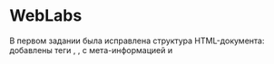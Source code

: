 # WebLabs
В первом задании была исправлена структура HTML-документа: добавлены теги <!DOCTYPE html>, <html>, <head> с мета-информацией и <title>, <body>, а также обернут основной контент в <main> + исправлены заголовки.
